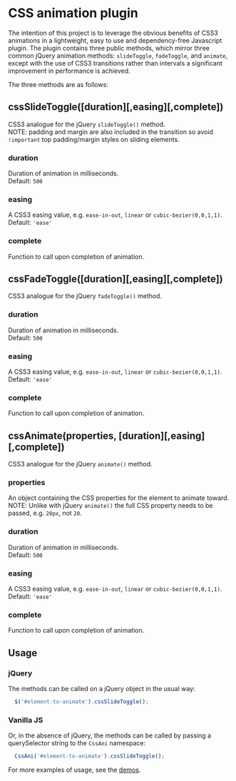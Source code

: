 # CSS animation plugin

The intention of this project is to leverage the obvious benefits of CSS3 animations in a lightweight, easy to use and dependency-free Javascript plugin. The plugin contains three public methods, which mirror three common jQuery animation methods: `slideToggle`, `fadeToggle`, and `animate`, except with the use of CSS3 transitions rather than intervals a significant improvement in performance is achieved.

The three methods are as follows:

## cssSlideToggle([duration][,easing][,complete])

CSS3 analogue for the jQuery `slideToggle()` method.<br />
NOTE: padding and margin are also included in the transition so avoid `!important` top padding/margin styles on sliding elements.
### duration
Duration of animation in milliseconds.<br />
Default: `500`
### easing
A CSS3 easing value, e.g. `ease-in-out`, `linear` or `cubic-bezier(0,0,1,1)`.<br />
Default: `'ease'`
### complete
Function to call upon completion of animation.

## cssFadeToggle([duration][,easing][,complete])

CSS3 analogue for the jQuery `fadeToggle()` method.<br />
### duration
Duration of animation in milliseconds.<br />
Default: `500`
### easing
A CSS3 easing value, e.g. `ease-in-out`, `linear` or `cubic-bezier(0,0,1,1)`.<br />
Default: `'ease'`
### complete
Function to call upon completion of animation.

## cssAnimate(properties, [duration][,easing][,complete])

CSS3 analogue for the jQuery `animate()` method.<br />
### properties
An object containing the CSS properties for the element to animate toward.<br />
NOTE: Unlike with jQuery `animate()` the full CSS property needs to be passed, e.g. `20px`, not `20`.<br />
### duration
Duration of animation in milliseconds.<br />
Default: `500`
### easing
A CSS3 easing value, e.g. `ease-in-out`, `linear` or `cubic-bezier(0,0,1,1)`.<br />
Default: `'ease'`
### complete
Function to call upon completion of animation.

## Usage

### jQuery
The methods can be called on a jQuery object in the usual way:
```js
  $('#element-to-animate').cssSlideToggle();
```

### Vanilla JS

Or, in the absence of jQuery, the methods can be called by passing a querySelector string to the `CssAni` namespace:

```js
  CssAni('#element-to-animate').cssSlideToggle();
```

For more examples of usage, see the [demos](https://github.com/EdamL/css-animation/tree/master/demo).
